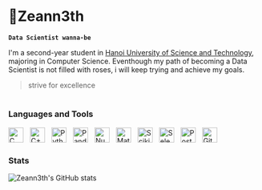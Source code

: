 # 🥇Zeann3th

**`Data Scientist wanna-be`**

I'm a second-year student in [Hanoi University of Science and Technology](https://hust.edu.vn/), majoring in Computer Science. Eventhough my path of becoming a Data Scientist is not filled with roses, i will keep trying and achieve my goals.
> strive for excellence
# 
### Languages and Tools
<img align="left" alt="C" width="30px" style="padding-right:10px;" src="https://upload.wikimedia.org/wikipedia/commons/1/18/C_Programming_Language.svg">
<img align="left" alt="C++" width="30px" style="padding-right:10px;" src="https://upload.wikimedia.org/wikipedia/commons/1/18/ISO_C%2B%2B_Logo.svg">
<img align="left" alt="Python" width="30px" style="padding-right:10px;" src="https://upload.wikimedia.org/wikipedia/commons/c/c3/Python-logo-notext.svg">
<img align="left" alt="Pandas" width="30px" style="padding-right:10px;" src="https://upload.wikimedia.org/wikipedia/commons/2/22/Pandas_mark.svg">
<img align="left" alt="NumPy" width="30px" style="padding-right:10px;" src="https://upload.wikimedia.org/wikipedia/commons/6/67/Numpy-svgrepo-com.svg">
<img align="left" alt="Matplotlib" width="30px" style="padding-right:10px;" src="https://upload.wikimedia.org/wikipedia/commons/8/84/Matplotlib_icon.svg">
<img align="left" alt="Scikit-Learn" width="30px" style="padding-right:10px;" src="https://upload.wikimedia.org/wikipedia/commons/0/05/Scikit_learn_logo_small.svg">
<img align="left" alt="Selenium" width="30px" style="padding-right:10px;" src="https://upload.wikimedia.org/wikipedia/commons/d/d5/Selenium_Logo.png">
<img align="left" alt="PostgreSQL" width="30px" style="padding-right:10px;" src="https://upload.wikimedia.org/wikipedia/commons/2/29/Postgresql_elephant.svg">
<img align="left" alt="Git" width="30px" style="padding-right:10px;" src="https://upload.wikimedia.org/wikipedia/commons/3/3f/Git_icon.svg">
<br>

#  
### Stats
![Zeann3th's GitHub stats](https://github-readme-stats.vercel.app/api?username=zeann3th&show_icons=true&theme=tokyonight)
